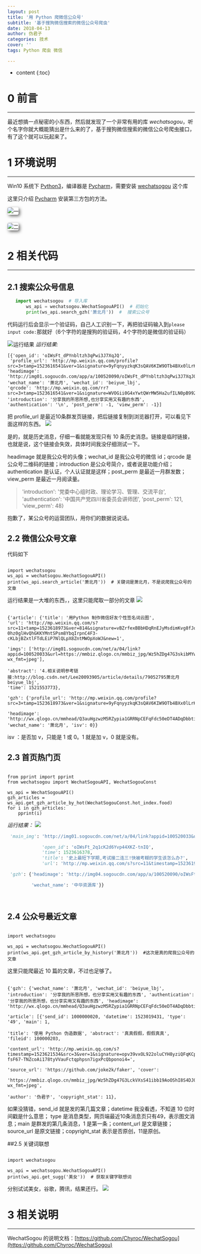 ```yaml
---
layout: post
title: '用 Python 爬微信公众号'
subtitle: '基于搜狗微信搜索的微信公众号爬虫'
date: 2018-04-13
author: 伪君子
categories: 技术
cover: ''
tags: Python 爬虫 微信

---
```


* content
{:toc}
#  0  前言

***

最近想搞一点秘密的小东西，然后就发现了一个非常有用的库 *wechatsogou*，听个名字你就大概能猜出是什么来的了，基于搜狗微信搜索的微信公众号爬虫接口，有了这个就可以玩起来了。

#  1  环境说明

***

Win10 系统下 [Python3](http://mp.weixin.qq.com/s/cubyNsqX4Hg1Zo7CChY8Aw)，编译器是 [Pycharm](http://mp.weixin.qq.com/s/ygVuD0UOFGxtwWfbQHXDAg)，需要安装 [wechatsogou](https://github.com/Chyroc/WechatSogou) 这个库



这里只介绍 [Pycharm](http://mp.weixin.qq.com/s/a06B-wLMyRWT1uY7uTP7lA) 安装第三方包的方法。
<p><img src="http://image.135editor.com/files/users/404/4043688/201802/FHGW8HvR_rrTj.png" alt="一" style="box-shadow: rgb(102, 102, 101) 3.53553px 3.53553px 8px; margin: 0px 8px 8px 0px; border-radius: 4px;" _src="http://image.135editor.com/files/users/404/4043688/201802/FHGW8HvR_rrTj.png"></p><p><img src="http://image.135editor.com/files/users/404/4043688/201802/tIAVkLmj_DYYr.png" alt="二" style="box-shadow: rgb(102, 102, 101) 3.53553px 3.53553px 8px; margin: 0px 8px 8px 0px; border-radius: 4px;" _src="http://image.135editor.com/files/users/404/4043688/201802/tIAVkLmj_DYYr.png"></p>

# 2  相关代码

***

## 2.1  搜索公众号信息

 ```python
	import wechatsogou  # 导入库
        ws_api = wechatsogou.WechatSogouAPI()  # 初始化
        print(ws_api.search_gzh('萧北月'))  #  搜索公众号
 ```
代码运行后会显示一个验证码，自己人工识别一下，再把验证码输入到```please input code:```那就好（6个字符的是搜狗的验证码，4个字符的是微信的验证码）

![运行结果](https://upload-images.jianshu.io/upload_images/2989110-f513b1771f24824f.png?imageMogr2/auto-orient/strip%7CimageView2/2/w/1240)
*运行结果:*

<pre><code class="language-css">[{'open_id': 'oIWsFt_dPYnbltzh3qPwi3J7XqJQ',
 'profile_url': 'http://mp.weixin.qq.com/profile?src=3&timestamp=1523616541&ver=1&signature=9yFqnyyzkqK3sQAV6KIW9OTb4BXx0lLrKzpdUHK6A5XaTmAtB8TeoKTM7vdE89u5adoYWw2OcQleRlMtOF7rw==', 
'headimage': 'http://img01.sogoucdn.com/app/a/100520090/oIWsFt_dPYnbltzh3qPwi3J7XqJQ', 
'wechat_name': '萧北月', 'wechat_id': 'beiyue_lbj', 
'qrcode': 'http://mp.weixin.qq.com/rr?src=3×tamp=1523616541&ver=1&signature=WVOGii0G4xYwtQWrMW5Ha2ufILN0pB992K5zAIhSiWXOh8Nd0HOoliGVjm5eIla0sPZ5YW7QvzMAwrVsB2UjPnNGFk4UwDB6kDGNbP4k=', 
'introduction': '分享我的所思所想,也分享实用又有趣的东西', 
'authentication': '\n', 'post_perm': -1, 'view_perm': -1}]</code></pre>

把 profile_url 是最近10条群发页链接，把后链接复制到浏览器打开，可以看见下面这样的东西。
![](https://upload-images.jianshu.io/upload_images/2989110-f7bdde45620a0091.png?imageMogr2/auto-orient/strip%7CimageView2/2/w/1240)

是的，就是历史消息，仔细一看就能发现只有 10 条历史消息。链接是临时链接，也就是说，这个链接会失效，具体时间我没仔细测试一下。

headimage 就是我公众号的头像；wechat_id 是我公众号的微信 id；qrcode 是公众号二维码的链接；introduction 是公众号简介，或者说是功能介绍；authentication 是认证，个人认证就是这样；post_perm 是最近一月群发数；view_perm 是最近一月阅读量。

>'introduction': '党委中心组时政、理论学习、管理、交流平台', 'authentication': '中国共产党四川省委员会讲师团', 'post_perm': 121, 'view_perm': 48}

抱歉了，某公众号的运营团队，用你们的数据说说话。

## 2.2  微信公众号文章

代码如下

<pre><code class="language-python">
import wechatsogou
ws_api = wechatsogou.WechatSogouAPI()
print(ws_api.search_article('萧北月'))  # 关键词是萧北月，不是说爬我公众号的文章
</code></pre>

运行结果是一大堆的东西，，这里只能爬取一部分的文章
![](https://upload-images.jianshu.io/upload_images/2989110-ab4b45b6e9cf3941.png?imageMogr2/auto-orient/strip%7CimageView2/2/w/1240)

<pre><code class="language-css">
{'article': {'title': '用Python 制作微信好友个性签名词云图', 
'url': 'http://mp.weixin.qq.com/s?src=11&timestamp=1523618973&ver=814&signature=vBZrfexBBbHDqRnEJyMsdimKvg8fJoyg8ca1iZKYUdw63s6kNtkI1H-0hz0glHvQhGKKYMntSPsm8YbqIrpnC4F3-cKLbjBZxtlFTdLEiP7NlQLpX8ZntMWOpXoWJ&new=1', 
             
'imgs': ['http://img01.sogoucdn.com/net/a/04/link?appid=100520033&url=https://mmbiz.qlogo.cn/mmbiz_jpg/Wz5hZDg47G3skibMYwMeVYxTl3vSNbdBXAib3FqhUMKtq8VUF5T0Rlib4iaHww8eLc7Xib0XtJrfVxbqPYzFuwKxttQ/0?wx_fmt=jpeg'], 
             
'abstract': '4.相关说明参考链接:http://blog.csdn.net/Lee20093905/article/details/79052795萧北月beiyue_lbj', 
'time': 1521553773}, 

'gzh': {'profile_url': 'http://mp.weixin.qq.com/profile?src=3×tamp=1523618973&ver=1&signature=9yFqnyyzkqK3sQAV6KIW9OTb4BXx0lLrKzpdUHK6A5XaTmAtB8TeoKTM7vdE89uWk1krt44mHni8OuheHFg==', 
        
'headimage': 'http://wx.qlogo.cn/mmhead/Q3auHgzwzM5RZypia1GRRNpCEFqFdc50eDT4ADqDbbtibAm3embortYA/0', 
'wechat_name': '萧北月', 'isv': 0}} 
</code></pre>

 isv  ：是否加 v，只能是 1 或 0。1 就是加 v，0 就是没有。

## 2.3  首页热门页

<pre><code class="language-python">
from pprint import pprint
from wechatsogou import WechatSogouAPI, WechatSogouConst

ws_api = WechatSogouAPI()
gzh_articles = ws_api.get_gzh_article_by_hot(WechatSogouConst.hot_index.food)
for i in gzh_articles:
    pprint(i)
</code></pre>

*运行结果：*
![](https://upload-images.jianshu.io/upload_images/2989110-9b590eaf4e5da10e.png?imageMogr2/auto-orient/strip%7CimageView2/2/w/1240)

```python
 'main_img': 'http://img01.sogoucdn.com/net/a/04/link?appid=100520033&url=http%3A%2F%2Fmmbiz.qpic.cn%2Fmmbiz_jpg%2F0oVicD6cYHuGN2NpoWgNed6AzUsP0kukbx7zy57F8EWoATvhwvNp0e060sGACINVliaQtKZWDFhTQWbIAAV4iaibfA%2F0%3Fwx_fmt%3Djpeg',

             'open_id': 'oIWsFt_2q1cK2d6Yvp44XKZ-tnIQ',
             'time': 1523616378,
             'title': '史上最短下学期,考试接二连三!快被考糊的学生该怎么办?',
             'url': 'http://mp.weixin.qq.com/s?src=11&timestamp=1523619725&ver=814&signature=pP52bN2UflHFFApeiYSOwi-ytTCETF*jdMKnykZM76QTUDylYKtAQlq1rzyVr2VdiIf7oQQSxbZ9cXc45mmrtmSAbwegWucocQBr9T0WfoSTNxpYPBZ2SZ8diiQOOJUG&new=1'},

 'gzh': {'headimage': 'http://img04.sogoucdn.com/app/a/100520090/oIWsFt_2q1cK2d6Yvp44XKZ-tnIQ',

         'wechat_name': '中华资源库'}}
```

​            

## 2.4  公众号最近文章

<pre><code class="language-css">
import wechatsogou

ws_api = wechatsogou.WechatSogouAPI()
print(ws_api.get_gzh_article_by_history('萧北月'))  #这次是真的爬我公众号的文章
</code></pre>



这里只能爬最近 10 篇的文章，不过也足够了。

<pre><code class="language-css">
{'gzh': {'wechat_name': '萧北月', 'wechat_id': 'beiyue_lbj', 'introduction': '分享我的所思所想，也分享实用又有趣的东西', 'authentication': '分享我的所思所想，也分享实用又有趣的东西', 'headimage': 'http://wx.qlogo.cn/mmhead/Q3auHgzwzM5RZypia1GRRNpCEFqFdc50eDT4ADqDbbtibAm3embortYA/0'},

'article': [{'send_id': 1000000020, 'datetime': 1523019431, 'type': '49', 'main': 1, 

'title': '使用 Python 伪造数据', 'abstract': '真真假假，假假真真', 'fileid': 100000203, 

'content_url': 'http://mp.weixin.qq.com/s?timestamp=1523621534&src=3&ver=1&signature=opv39vxOL922oluCYH8yziQFqKCpCpXToynePDglJpOXIBfFy8GHUzmr6g9zZhxcdImimyts8JgLsSWJ0z5TnQpeHkpt9pfSDvtM5e3ak9ZVyEnq356ORsDA8p3-fsF67-TNZcoAi178tyVVauFctqphpsn7igxPcQbponoi4=', 

'source_url': 'https://github.com/joke2k/faker', 'cover': 

'https://mmbiz.qlogo.cn/mmbiz_jpg/Wz5hZDg47G3LckVXsS41ibb19AoOShI8S4DJOocPHbKpDSN3Btt0KUFoPmacdIpibLUWlxw9Omm9XVeEJsiaWrOCA/0?wx_fmt=jpeg', 

'author': '伪君子', 'copyright_stat': 11},
</code></pre>

如果没猜错，send_id 就是发的第几篇文章；datetime 我没看透，不知道 10 位时间戳是什么意思； type 是消息类型，网页端最近10条消息页只有49，表示图文消息；main 是群发的第几条消息，1 是第一条；content_url 是文章链接；source_url 是原文链接；copyright_stat 表示是否原创，11是原创。

##2.5  关键词联想

<pre><code class="language-python">
import wechatsogou

ws_api = wechatsogou.WechatSogouAPI()
print(ws_api.get_sugg('美女'))  # 获取关键字联想词
</code></pre>


分别试试美女，谷歌，腾讯，结果还行。
![](https://upload-images.jianshu.io/upload_images/2989110-7d10c58fd6499367.png?imageMogr2/auto-orient/strip%7CimageView2/2/w/1240)

#  3  相关说明

***

WechatSogou 的说明文档：[https://github.com/Chyroc/WechatSogou](https://github.com/Chyroc/WechatSogou)

